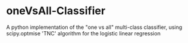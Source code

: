 # oneVsAll-Classifier
A python implementation of the "one vs all" multi-class classifier, using scipy.optmise 'TNC' algorithm for the logistic linear regression
